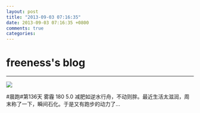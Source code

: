 ```yaml
---
layout: post
title: "2013-09-03 07:16:35"
date: 2013-09-03 07:16:35 +0800
comments: true
categories: 
---
```


# freeness's blog

----------

![](http://okqmqrbgo.bkt.clouddn.com/201309030716351.jpg)

>
\#晨跑\#第136天 雾霾 180 5.0 减肥如逆水行舟，不动则胖。最近生活太滋润，周末称了一下，瞬间石化。于是又有跑步的动力了…